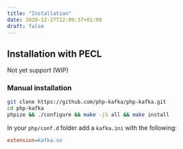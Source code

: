 ```yaml
---
title: "Installation"
date: 2020-12-27T22:09:37+01:00
draft: false
---
```

## Installation with PECL
Not yet support (WIP)

### Manual installation
```bash
git clone https://github.com/php-kafka/php-kafka.git
cd php-kafka
phpize && ./configure && make -j5 all && make install
```
In your `php/conf.d` folder add a `kafka.ini` with the following:
```ini
extension=kafka.so
```
